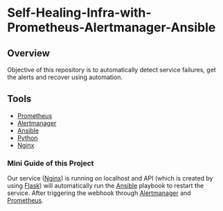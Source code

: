 # Self-Healing-Infra-with-Prometheus-Alertmanager-Ansible

## Overview
Objective of this repository is to automatically detect service failures, get the alerts and recover using automation.

## Tools
- [Prometheus](https://prometheus.io/download/#prometheus) 
- [Alertmanager](https://prometheus.io/download/#alertmanager)
- [Ansible](https://docs.ansible.com/ansible/latest/installation_guide/intro_installation.html#pipx-install)
- [Python](https://www.python.org/downloads/source/)
- [Nginx](https://docs.nginx.com/nginx/admin-guide/installing-nginx/installing-nginx-open-source/)

### Mini Guide of this Project
Our service ([Nginx](https://docs.nginx.com/nginx/admin-guide/installing-nginx/installing-nginx-open-source/)) is running on localhost and API (which is created by using [Flask](https://flask.palletsprojects.com/en/stable/installation/#install-flask)) will automatically run the [Ansible](https://docs.ansible.com/ansible/latest/installation_guide/intro_installation.html#pipx-install) playbook to restart the service. After triggering the webhook through [Alertmanager](https://prometheus.io/download/#alertmanager) and [Prometheus](https://prometheus.io/download/#prometheus).


